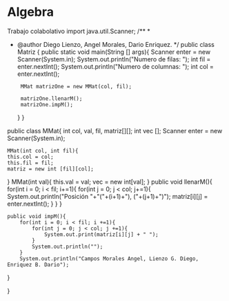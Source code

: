 # Algebra
Trabajo colabolativo
import java.util.Scanner;
/**
 *
 * @author Diego Lienzo, Angel Morales, Dario Enriquez.
 */
public class Matriz {
    public static void main(String [] args){
        Scanner enter = new Scanner(System.in);
        System.out.println("Numero de filas: ");
        int fil = enter.nextInt();
        System.out.println("Numero de columnas: ");
        int col = enter.nextInt();
        
        MMat matrizOne = new MMat(col, fil);
        
        matrizOne.llenarM();
        matrizOne.impM();
    }
}


public class MMat{
    int col, val, fil, matriz[][];
    int vec [];
    Scanner enter = new Scanner(System.in);
    
    MMat(int col, int fil){
    this.col = col;
    this.fil = fil;
    matriz = new int [fil][col];
}
    MMat(int val){
         this.val = val;
         vec = new int[val];
    }
    public void llenarM(){
        for(int i = 0; i < fil; i+=1){
            for(int j = 0; j < col; j+=1){
                System.out.println("Posición "+"("+(i+1)+"), ("+(j+1)+")");
                matriz[i][j] = enter.nextInt();
            }
        }
    }
        
    public void impM(){
        for(int i = 0; i < fil; i +=1){
            for(int j = 0; j < col; j +=1){
                System.out.print(matriz[i][j] + " ");
            }
            System.out.println("");
        }
        System.out.println("Campos Morales Angel, Lienzo G. Diego, Enriquez B. Dario");
}

}
